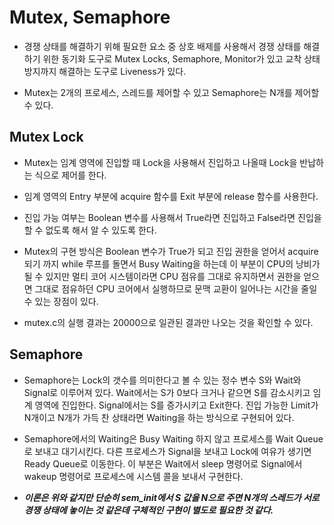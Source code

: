 # Mutex, Semaphore

- 경쟁 상태를 해결하기 위해 필요한 요소 중 상호 배제를 사용해서 경쟁 상태를 해결하기 위한 동기화 도구로 Mutex Locks, Semaphore, Monitor가 있고 교착 상태 방지까지 해결하는 도구로 Liveness가 있다.

- Mutex는 2개의 프로세스, 스레드를 제어할 수 있고 Semaphore는 N개를 제어할 수 있다.

## Mutex Lock

- Mutex는 임계 영역에 진입할 때 Lock을 사용해서 진입하고 나올때 Lock을 반납하는 식으로 제어를 한다.

- 임계 영역의 Entry 부분에 acquire 함수를 Exit 부분에 release 함수를 사용한다.

- 진입 가능 여부는 Boolean 변수를 사용해서 True라면 진입하고 False라면 진입을 할 수 없도록 해서 알 수 있도록 한다.

- Mutex의 구현 방식은 Boolean 변수가 True가 되고 진입 권한을 얻어서 acquire되기 까지 while 루프를 돌면서 Busy Waiting을 하는데 이 부분이 CPU의 낭비가 될 수 있지만 멀티 코어 시스템이라면 CPU 점유를 그대로 유지하면서 권한을 얻으면 그대로 점유하던 CPU 코어에서 실행하므로 문맥 교환이 일어나는 시간을 줄일 수 있는 장점이 있다.

- mutex.c의 실행 결과는 20000으로 일관된 결과만 나오는 것을 확인할 수 있다.

## Semaphore

- Semaphore는 Lock의 갯수를 의미한다고 볼 수 있는 정수 변수 S와 Wait와 Signal로 이루어져 있다. Wait에서는 S가 0보다 크거나 같으면 S를 감소시키고 임계 영역에 진입한다. Signal에서는 S를 증가시키고 Exit한다. 진입 가능한 Limit가 N개이고 N개가 가득 찬 상태라면 Waiting을 하는 방식으로 구현되어 있다.

- Semaphore에서의 Waiting은 Busy Waiting 하지 않고 프로세스를 Wait Queue로 보내고 대기시킨다. 다른 프로세스가 Signal을 보내고 Lock에 여유가 생기면 Ready Queue로 이동한다. 이 부분은 Wait에서 sleep 명령어로 Signal에서 wakeup 명령어로 프로세스에 시스템 콜을 보내서 구현한다.

- **_이론은 위와 같지만 단순히 sem_init에서 S 값을 N으로 주면 N개의 스레드가 서로 경쟁 상태에 놓이는 것 같은데 구체적인 구현이 별도로 필요한 것 같다._**
